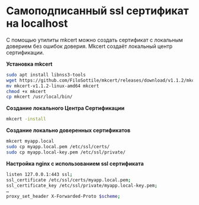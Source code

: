 # Самоподписанный ssl сертификат на localhost

С помощью утилиты mkcert можно создать сертификат с локальным доверием без ошибок доверия. Mkcert создаёт локальный центр сертификации.

__Установка mkcert__

```bash
sudo apt install libnss3-tools
wget https://github.com/FiloSottile/mkcert/releases/download/v1.1.2/mkcert-v1.1.2-linux-amd64
mv mkcert-v1.1.2-linux-amd64 mkcert
chmod +x mkcert
cp mkcert /usr/local/bin/
```

__Создание локального Центра Сертификации__

```bash
mkcert -install
```

__Создание локально доверенных сертификатов__

```bash
mkcert myapp.local
sudo cp myapp.local.pem /etc/ssl/certs/
sudo cp myapp.local-key.pem /etc/ssl/private/
```

__Настройка nginx с использованием ssl сертификата__

```bash
listen 127.0.0.1:443 ssl;
ssl_certificate /etc/ssl/certs/myapp.local.pem;
ssl_certificate_key /etc/ssl/private/myapp.local-key.pem;
…
proxy_set_header X-Forwarded-Proto $scheme;
```
